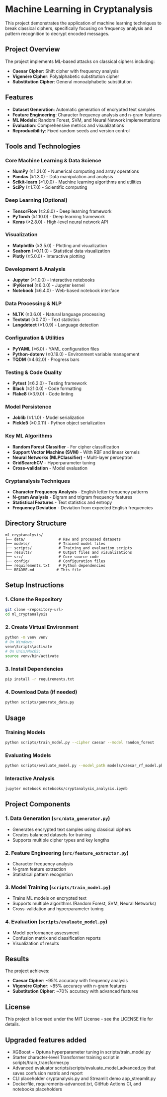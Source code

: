 # Machine Learning in Cryptanalysis

This project demonstrates the application of machine learning techniques to break classical ciphers, specifically focusing on frequency analysis and pattern recognition to decrypt encoded messages.

## Project Overview

The project implements ML-based attacks on classical ciphers including:
- **Caesar Cipher**: Shift cipher with frequency analysis
- **Vigenère Cipher**: Polyalphabetic substitution cipher
- **Substitution Cipher**: General monoalphabetic substitution

## Features

- **Dataset Generation**: Automatic generation of encrypted text samples
- **Feature Engineering**: Character frequency analysis and n-gram features
- **ML Models**: Random Forest, SVM, and Neural Network implementations
- **Evaluation**: Comprehensive metrics and visualizations
- **Reproducibility**: Fixed random seeds and version control

## Tools and Technologies

### Core Machine Learning & Data Science
- **NumPy** (≥1.21.0) - Numerical computing and array operations
- **Pandas** (≥1.3.0) - Data manipulation and analysis
- **Scikit-learn** (≥1.0.0) - Machine learning algorithms and utilities
- **SciPy** (≥1.7.0) - Scientific computing

### Deep Learning (Optional)
- **TensorFlow** (≥2.8.0) - Deep learning framework
- **PyTorch** (≥1.10.0) - Deep learning framework
- **Keras** (≥2.8.0) - High-level neural network API

### Visualization
- **Matplotlib** (≥3.5.0) - Plotting and visualization
- **Seaborn** (≥0.11.0) - Statistical data visualization
- **Plotly** (≥5.0.0) - Interactive plotting

### Development & Analysis
- **Jupyter** (≥1.0.0) - Interactive notebooks
- **IPyKernel** (≥6.0.0) - Jupyter kernel
- **Notebook** (≥6.4.0) - Web-based notebook interface

### Data Processing & NLP
- **NLTK** (≥3.6.0) - Natural language processing
- **Textstat** (≥0.7.0) - Text statistics
- **Langdetect** (≥1.0.9) - Language detection

### Configuration & Utilities
- **PyYAML** (≥6.0) - YAML configuration files
- **Python-dotenv** (≥0.19.0) - Environment variable management
- **TQDM** (≥4.62.0) - Progress bars

### Testing & Code Quality
- **Pytest** (≥6.2.0) - Testing framework
- **Black** (≥21.0.0) - Code formatting
- **Flake8** (≥3.9.0) - Code linting

### Model Persistence
- **Joblib** (≥1.1.0) - Model serialization
- **Pickle5** (≥0.0.11) - Python object serialization

### Key ML Algorithms
- **Random Forest Classifier** - For cipher classification
- **Support Vector Machine (SVM)** - With RBF and linear kernels
- **Neural Networks (MLPClassifier)** - Multi-layer perceptron
- **GridSearchCV** - Hyperparameter tuning
- **Cross-validation** - Model evaluation

### Cryptanalysis Techniques
- **Character Frequency Analysis** - English letter frequency patterns
- **N-gram Analysis** - Bigram and trigram frequency features
- **Statistical Features** - Text statistics and entropy
- **Frequency Deviation** - Deviation from expected English frequencies

## Directory Structure

```
ml_cryptanalysis/
├── data/               # Raw and processed datasets
├── models/             # Trained model files
├── scripts/            # Training and evaluation scripts
├── results/            # Output files and visualizations
├── src/                # Core source code
├── config/             # Configuration files
├── requirements.txt    # Python dependencies
└── README.md          # This file
```

## Setup Instructions

### 1. Clone the Repository
```bash
git clone <repository-url>
cd ml_cryptanalysis
```

### 2. Create Virtual Environment
```bash
python -m venv venv
# On Windows:
venv\Scripts\activate
# On Unix/MacOS:
source venv/bin/activate
```

### 3. Install Dependencies
```bash
pip install -r requirements.txt
```

### 4. Download Data (if needed)
```bash
python scripts/generate_data.py
```

## Usage

### Training Models
```bash
python scripts/train_model.py --cipher caesar --model random_forest
```

### Evaluating Models
```bash
python scripts/evaluate_model.py --model_path models/caesar_rf_model.pkl
```

### Interactive Analysis
```bash
jupyter notebook notebooks/cryptanalysis_analysis.ipynb
```

## Project Components

### 1. Data Generation (`src/data_generator.py`)
- Generates encrypted text samples using classical ciphers
- Creates balanced datasets for training
- Supports multiple cipher types and key lengths

### 2. Feature Engineering (`src/feature_extractor.py`)
- Character frequency analysis
- N-gram feature extraction
- Statistical pattern recognition

### 3. Model Training (`scripts/train_model.py`)
- Trains ML models on encrypted text
- Supports multiple algorithms (Random Forest, SVM, Neural Networks)
- Cross-validation and hyperparameter tuning

### 4. Evaluation (`scripts/evaluate_model.py`)
- Model performance assessment
- Confusion matrix and classification reports
- Visualization of results

## Results

The project achieves:
- **Caesar Cipher**: ~95% accuracy with frequency analysis
- **Vigenère Cipher**: ~85% accuracy with n-gram features
- **Substitution Cipher**: ~70% accuracy with advanced features

## License

This project is licensed under the MIT License - see the LICENSE file for details.


## Upgraded features added

- XGBoost + Optuna hyperparameter tuning in scripts/train_model.py
- Starter character-level Transformer training script in scripts/train_transformer.py
- Advanced evaluator scripts/scripts/evaluate_model_advanced.py that saves confusion matrix and report
- CLI placeholder cryptanalysis.py and Streamlit demo app_streamlit.py
- Dockerfile, requirements-advanced.txt, GitHub Actions CI, and notebooks placeholders
